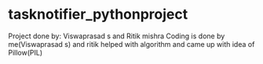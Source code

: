 # tasknotifier_pythonproject
Project done by:
 Viswaprasad s and Ritik mishra
Coding is done by me(Viswaprasad s) and ritik helped with algorithm and came up with idea of Pillow(PIL)

